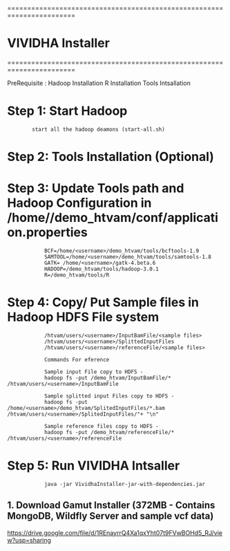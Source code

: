 =======================================================================
# VIVIDHA Installer
=======================================================================


PreRequisite :
            Hadoop Installation
            R Installation
            Tools Intsallation

# Step 1:     Start Hadoop
            start all the hadoop deamons (start-all.sh)
# Step 2:     Tools Installation (Optional)
# Step 3:     Update Tools path and Hadoop Configuration in /home/<username>/demo_htvam/conf/application.properties
  
                BCF=/home/<username>/demo_htvam/tools/bcftools-1.9
                SAMTOOL=/home/<username>/demo_htvam/tools/samtools-1.8
                GATK= /home/<username>/gatk-4.beta.6
                HADOOP=/demo_htvam/tools/hadoop-3.0.1
                R=/demo_htvam/tools/R

# Step 4:       Copy/ Put Sample files in Hadoop HDFS File system
                /htvam/users/<username>/InputBamFile/<sample files>
                /htvam/users/<username>/SplittedInputFiles
                /htvam/users/<username>/referenceFile/<sample files>

                Commands For eference

                Sample input File copy to HDFS -     
                hadoop fs -put /demo_htvam/InputBamFile/* /htvam/users/<username>/InputBamFile

                Sample splitted input Files copy to HDFS -     
                hadoop fs -put /home/<username>/demo_htvam/SplitedInputFiles/*.bam /htvam/users/<username>/SplitedInputFiles/"+ "\n"

                Sample reference files copy to HDFS -  
                hadoop fs -put /demo_htvam/referenceFile/* /htvam/users/<username>/referenceFile

# Step 5:         Run VIVIDHA Intsaller

                java -jar VividhaInstaller-jar-with-dependencies.jar


## 1. Download Gamut Installer (372MB - Contains MongoDB, Wildfly Server and sample vcf data) 

https://drive.google.com/file/d/1REnayrrQ4Xa1qxYht07t9FVwBOHd5_RJ/view?usp=sharing
